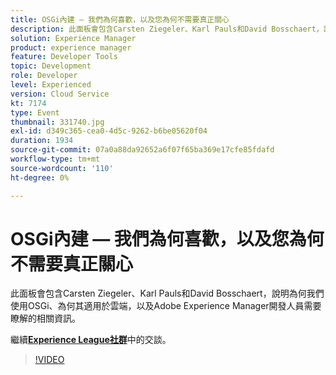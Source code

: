 ```yaml
---
title: OSGi內建 — 我們為何喜歡，以及您為何不需要真正關心
description: 此面板會包含Carsten Ziegeler、Karl Pauls和David Bosschaert，說明為何我們使用OSGi、為何其適用於雲端，以及Adobe Experience Manager開發人員需要瞭解的相關資訊。 此工作階段屬於Adobe Developers Live內容事件的一部分。
solution: Experience Manager
product: experience manager
feature: Developer Tools
topic: Development
role: Developer
level: Experienced
version: Cloud Service
kt: 7174
type: Event
thumbnail: 331740.jpg
exl-id: d349c365-cea0-4d5c-9262-b6be05620f04
duration: 1934
source-git-commit: 07a0a88da92652a6f07f65ba369e17cfe85fdafd
workflow-type: tm+mt
source-wordcount: '110'
ht-degree: 0%

---
```


# OSGi內建 — 我們為何喜歡，以及您為何不需要真正關心

此面板會包含Carsten Ziegeler、Karl Pauls和David Bosschaert，說明為何我們使用OSGi、為何其適用於雲端，以及Adobe Experience Manager開發人員需要瞭解的相關資訊。

繼續&#x200B;**[Experience League社群](https://adobe.ly/36Yd3v6)**&#x200B;中的交談。

>[!VIDEO](https://video.tv.adobe.com/v/331740/?quality=12&learn=on&hidetitle=true)

